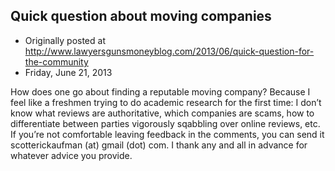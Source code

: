 ## Quick question about moving companies

 * Originally posted at http://www.lawyersgunsmoneyblog.com/2013/06/quick-question-for-the-community
 * Friday, June 21, 2013

How does one go about finding a reputable moving company? Because I feel like a freshmen trying to do academic research for the first time: I don’t know what reviews are authoritative, which companies are scams, how to differentiate between parties vigorously sqabbling over online reviews, etc. If you’re not comfortable leaving feedback in the comments, you can send it scotterickaufman (at) gmail (dot) com. I thank any and all in advance for whatever advice you provide.